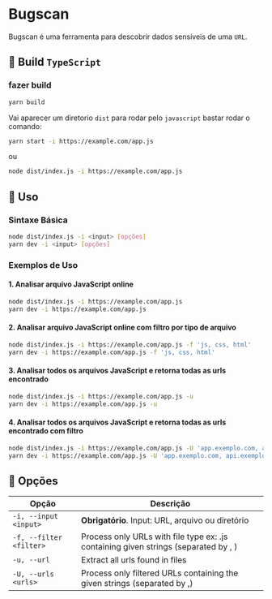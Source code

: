 # Bugscan

Bugscan é uma ferramenta para descobrir dados sensíveis de uma `URL`.

## 🚀 Build `TypeScript`

### fazer build

```bash
yarn build
```

Vai aparecer um diretorio `dist` para rodar pelo `javascript` bastar rodar o comando:

```bash
yarn start -i https://example.com/app.js
```

ou

```bash
node dist/index.js -i https://example.com/app.js
```

## 🚀 Uso

### Sintaxe Básica

```bash
node dist/index.js -i <input> [opções]
yarn dev -i <input> [opções]
```

### Exemplos de Uso

#### 1. Analisar arquivo JavaScript online

```bash
node dist/index.js -i https://example.com/app.js
yarn dev -i https://example.com/app.js
```

#### 2. Analisar arquivo JavaScript online com filtro por tipo de arquivo

```bash
node dist/index.js -i https://example.com/app.js -f 'js, css, html'
yarn dev -i https://example.com/app.js -f 'js, css, html'
```

#### 3. Analisar todos os arquivos JavaScript e retorna todas as urls encontrado

```bash
node dist/index.js -i https://example.com/app.js -u
yarn dev -i https://example.com/app.js -u
```

#### 4. Analisar todos os arquivos JavaScript e retorna todas as urls encontrado com filtro

```bash
node dist/index.js -i https://example.com/app.js -U 'app.exemplo.com, api.exemplo.com'
yarn dev -i https://example.com/app.js -U 'app.exemplo.com, api.exemplo.com'
```

## 🔧 Opções

| Opção                   | Descrição                                                                           |
| ----------------------- | ----------------------------------------------------------------------------------- |
| `-i, --input <input>`   | **Obrigatório**. Input: URL, arquivo ou diretório                                   |
| `-f, --filter <filter>` | Process only URLs with file type ex: .js containing given strings (separated by , ) |
| `-u, --url`             | Extract all urls found in files                                                     |
| `-U, --urls <urls>`     | Process only filtered URLs containing the given strings (separated by ,)            |
